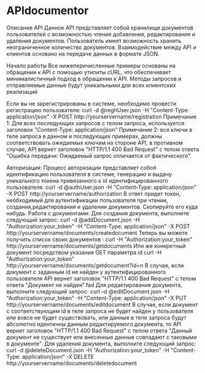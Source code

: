 # APIdocumentor

Описание API
  Данное API представляет собой хранилище документов пользователей с возможностью чтения добавления, редактирования и удаления документов. Пользователь имеет возможность хранить неограниченное количество документов.
  Взаимодействие между API и клиентов основано на передаче данных в формате JSON.

Начало работы
  Все нижеперичисленные примеры основаны на обращении к API с помощью утилиты cURL, что обеспечивает минималистичный подход в обращении к API. Методы запросов и отправляемые данные будут уникальными для всех клиентских реализаций
  
  Если вы не зарегистрированы в системе, необходимо провести регистрацию пользователя:
    curl -d @reghUser.json -H "Content-Type: application/json" -X POST http://yourservername/registration
    Примечание 1: Для всех последующих запросов с телом запроса, используется заголовок "Content-Type: application/json"
    Примечание 2: все ключи в теле запроса в данном и последующих примерах, должны соответствовать ожидаемых ключам на стороне API, в противном случае, API вернет заголовок "HTTP/1.1 400 Bad Request" с телом ответа "Ошибка передачи: Ожидаемый запрос отличается от фактического".
    
  Авторизация:
    Процесс авторизации представляет собой идентификацию пользователя в системе, генерацию и выдачу уникального токена привязанного к id идентифицированного пользователя.
     curl -d @authUser.json -H "Content-Type: application/json" -X POST http://yourservername/authorization
     В ответ придет токен, необходимый для аутентификации пользователя при чтении, создания,редактирования и удалении документов. Скопируйте его куда нибудь.
  Работа с документами:
    Для создания документа, выполните следующий запрос:
      curl -d @addDocument.json -H "Authorization:your_token" -H "Content-Type: application/json" -X POST http://yourservername/documents/createdocument
    Теперь вы можете получить список своих документов :
      curl -H "Authorization:your_token" http://yourservername/documents/getdocuments
    Или же конкретный документ посредством указания GET параметра id
      curl -H "Authorization:your_token" http://yourservername/documents/getdocument?id=n
      В случае, если документ с заданным id не найден у аутентифицированного пользователя API вернет заголовок "HTTP/1.1 400 Bad Request" с телом ответа "Документ не найден".fad
      Для редактирования документа, выполните следующий запрос:
      curl -d @editDocument.json -H "Authorization:your_token" -H "Content-Type: application/json" -X PUT http://yourservername/documents/editdocument
      В случае, если документ с соответствующим id в теле запроса не будет найден у пользователя или вовсе не будет существовать, или данные в теле запроса будут абсолютно идентичны данным редактируемого документа, то API вернет заголовок "HTTP/1.1 400 Bad Request" с телом ответа "Данный документ не существует или внесенные данные совпадают с таковыми в документе".
    Для удаления документа, выполните следующий запрос:
      curl -d @deleteDocument.json -H "Authorization:your_token" -H "Content-Type: application/json" -X DELETE http://yourservername/documents/deletedocument
